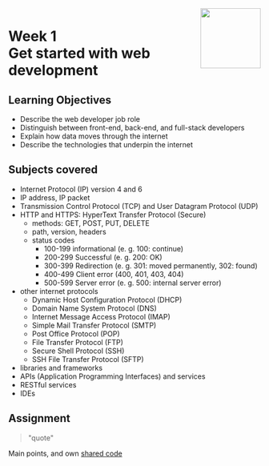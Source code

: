 <a href="../">
  <img src="/img/Introduction_to_Back-End_Development_logo.avif" width="120" align="right">
</a>

# Week 1 <br> Get started with web development

## Learning Objectives
- Describe the web developer job role
- Distinguish between front-end, back-end, and full-stack developers
- Explain how data moves through the internet
- Describe the technologies that underpin the internet

## Subjects covered
- Internet Protocol (IP) version 4 and 6
- IP address, IP packet
- Transmission Control Protocol (TCP) and User Datagram Protocol (UDP)
- HTTP and HTTPS: HyperText Transfer Protocol (Secure)
  - methods: GET, POST, PUT, DELETE
  - path, version, headers
  - status codes 
    - 100-199 informational (e. g. 100: continue)
    - 200-299 Successful (e. g. 200: OK)
    - 300-399 Redirection (e. g. 301: moved permanently, 302: found)
    - 400-499 Client error (400, 401, 403, 404)
    - 500-599 Server error (e. g. 500: internal server error)
- other internet protocols
  - Dynamic Host Configuration Protocol (DHCP)
  - Domain Name System Protocol (DNS)
  - Internet Message Access Protocol (IMAP)
  - Simple Mail Transfer Protocol (SMTP)
  - Post Office Protocol (POP)
  - File Transfer Protocol (FTP)
  - Secure Shell Protocol (SSH)
  - SSH File Transfer Protocol (SFTP)
- libraries and frameworks
- APIs (Application Programming Interfaces) and services
- RESTful services
- IDEs

## Assignment

>"quote"

Main points, and own [shared code](./code.language) 
